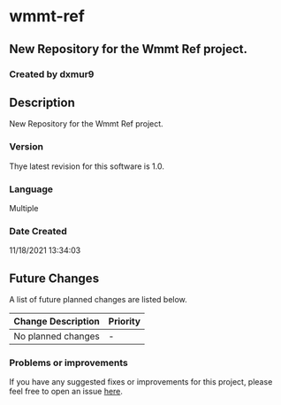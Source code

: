 # wmmt-ref
## New Repository for the Wmmt Ref project.
### Created by dxmur9 

## Description
New Repository for the Wmmt Ref project.

### Version
Thye latest revision for this software is 1.0.

### Language
Multiple

### Date Created
11/18/2021 13:34:03

## Future Changes
A list of future planned changes are listed below.

| Change Description | Priority |
| ------------------ | -------- | 
| No planned changes | -        |

### Problems or improvements
If you have any suggested fixes or improvements for this project, please 
feel free to open an issue [here](../../issues).

